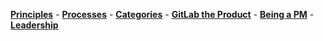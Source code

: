 [**Principles**](/handbook/product/product-principles/) - [**Processes**](/handbook/product/product-processes/) - [**Categories**](/handbook/product/categories/) - [**GitLab the Product**](/handbook/product/categories/gitlab-the-product) - [**Being a PM**](/handbook/product/product-management/product-manager-role) - [**Leadership**](/handbook/product/product-leaders/product-leadership/)
